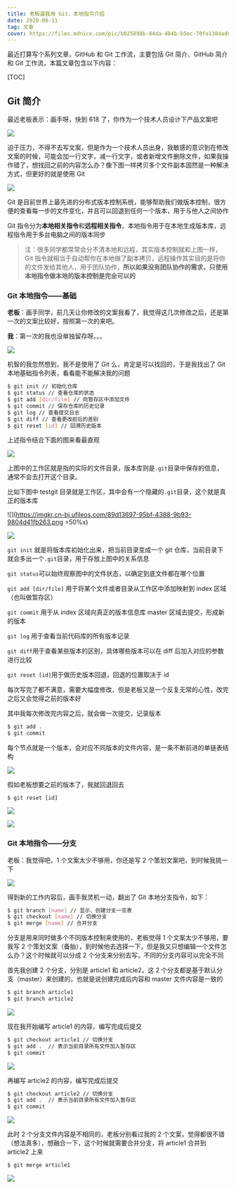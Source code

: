 ```yaml
---
title: 老板逼我用 Git，本地指令介绍
date: 2020-06-11
tag: 文章
cover: https://files.mdnice.com/pic/b025898b-84da-484b-b5ec-70fe1384add2.jpg
---
```


最近打算写个系列文章，GitHub 和 Git 工作流，主要包括 Git 简介、GitHub 简介和 Git 工作流，本篇文章包含以下内容：

[TOC]

## Git 简介

最近老板表示：画手呀，快到 618 了，你作为一个技术人员设计下产品文案吧

![](https://files.mdnice.com/pic/b025898b-84da-484b-b5ec-70fe1384add2.jpg)

迫于压力，不得不去写文案，但是作为一个技术人员出身，我敏感的意识到在修改文案的时候，可能会加一行文字，减一行文字，或者新增文件删除文件，如果我操作错了，想找回之前的内容怎么办？像下图一样拷贝多个文件副本固然是一种解决方式，但更好的就是使用 Git

![](https://files.mdnice.com/pic/894ed64f-cff5-45a9-bdab-9088e1e531a0.jpg)

Git 是目前世界上最先进的分布式版本控制系统，能够帮助我们做版本控制，很方便的查看每一步的文件变化，并且可以回退到任何一个版本，用于与他人之间协作

Git 指令分为**本地相关指令**和**远程相关指令**，本地指令用于在本地生成版本库，远程指令用于多台电脑之间的版本同步

> 注：很多同学都常常会分不清本地和远程，其实版本控制就和上图一样，Git 指令就相当于自动帮你在本地做了副本拷贝，远程操作其实目的是将你的文件发给其他人，用于团队协作，**所以如果没有团队协作的需求，只使用本地指令做本地的版本控制是完全可以的**

### Git 本地指令——基础

**老板**：画手同学，前几天让你修改的文案我看了，我觉得这几次修改之后，还是第一次的文案比较好，按照第一次的来吧。

**我**：第一次的我也没单独留存呀。。。

![](https://files.mdnice.com/pic/8a45a01e-5be2-41d1-9786-388b6110b1a6.jpg)

机智的我忽然想到，我不是使用了 Git 么，肯定是可以找回的，于是我找出了 Git 本地基础指令列表，看看能不能解决我的问题

```bash
$ git init // 初始化仓库
$ git status // 查看仓库的状态
$ git add [dir/file] // 向暂存区中添加文件
$ git commit // 保存仓库的历史记录
$ git log // 查看提交日志
$ git diff // 查看更改前后的差别
$ git reset [id] // 回溯历史版本
```

上述指令结合下面的图来看最直观

![](https://files.mdnice.com/pic/ca8b5627-0861-497b-b610-12c974b219eb.jpg)

上图中的工作区就是指的实际的文件目录，版本库则是`.git`目录中保存的信息，通常不会去打开这个目录。

比如下图中 testgit 目录就是工作区，其中会有一个隐藏的`.git`目录，这个就是真正的版本库

![](https://imgkr.cn-bj.ufileos.com/89d13697-95bf-4388-9b93-9804d41fb263.png =50%x)

![](https://imgkr.cn-bj.ufileos.com/5fe6080c-1f6c-4fa1-ba2d-c3b9d613d616.png)

`git init` 就是将版本库初始化出来，把当前目录变成一个 git 仓库，当前目录下就会多出一个`.git`目录，用于存放上图中的关系信息

`git status`可以始终观察图中的文件状态，以确定到底文件都在哪个位置

`git add [dir/file]` 用于将某个文件或者目录从工作区中添加映射到 index 区域（也叫做暂存区）

`git commit` 用于从 index 区域向真正的版本信息库 master 区域去提交，形成新的版本

`git log` 用于查看当前代码库的所有版本记录

`git diff`用于查看某些版本的区别，具体哪些版本可以在 diff 后加入对应的参数进行比较

`git reset [id]`用于做历史版本回退，回退的位置取决于 id

每次写完了都不满意，需要大幅度修改，但是老板又是一个反复无常的心性，改完之后又会觉得之前的版本好

其中我每次修改完内容之后，就会做一次提交，记录版本

```bash
$ git add .
$ git commit
```

每个节点就是一个版本，会对应不同版本的文件内容，是一条不断前进的单链表结构

![](https://imgkr.cn-bj.ufileos.com/cb5edb38-b9be-4532-8bc3-ecb3457c7a06.gif)

假如老板想要之前的版本了，我就回退回去

```
$ git reset [id]
```

![](https://imgkr.cn-bj.ufileos.com/b862bc9f-7e6c-44b8-a92b-a1eb43349fd2.gif)

![](https://imgkr.cn-bj.ufileos.com/9157925d-ec7d-47e3-804b-e8907ec23a5c.png)

### Git 本地指令——分支

老板：我觉得吧，1 个文案太少不够用，你还是写 2 个策划文案吧，到时候我挑一下

![](https://imgkr.cn-bj.ufileos.com/763a9cd2-3a1d-4352-90f7-fa69c2f17859.png)

得到新的工作内容后，画手我灵机一动，翻出了 Git 本地分支指令，如下：

```bash
$ git branch [name] // 显示、创建分支一览表
$ git checkout [name] // 切换分支
$ git merge [name] // 合并分支
```

分支是用来同时做多个不同版本控制来使用的，老板觉得 1 个文案太少不够用，要我写 2 个策划文案（备胎），到时候他去选择一下，但是我又只想编辑一个文件怎么办？这个时候就可以分成 2 个分支来分别去写，不同的分支内容可以完全不同

首先我创建 2 个分支，分别是 article1 和 article2，这 2 个分支都是基于默认分支（master）来创建的，也就是说创建完成后内容和 master 文件内容是一致的

```bash
$ git branch article1
$ git branch article2
```

![](https://imgkr.cn-bj.ufileos.com/012393cf-0632-4d76-8b74-c42fc1ef523b.gif)

现在我开始编写 article1 的内容，编写完成后提交

```bash
$ git checkout article1 // 切换分支
$ git add .  // 表示当前目录所有文件加入暂存区
$ git commit
```

![](https://imgkr.cn-bj.ufileos.com/6223c342-1ced-4f40-91ef-8b026c5f1720.gif)

再编写 article2 的内容，编写完成后提交

```bash
$ git checkout article2 // 切换分支
$ git add .  // 表示当前目录所有文件加入暂存区
$ git commit
```

![](https://imgkr.cn-bj.ufileos.com/6310d926-6af1-44cc-936d-7c326b0f0d17.gif)

此时 2 个分支文件内容是不相同的，老板分别看过我的 2 个文案，觉得都很不错（想法真多），想融合一下，这个时候就需要合并分支，将 article1 合并到 article2 上来

```bash
$ git merge article1
```

![](https://imgkr.cn-bj.ufileos.com/ce405bd4-ee50-4374-9b5b-75c95bb575dd.gif)

